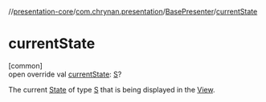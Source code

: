 //[presentation-core](../../../index.md)/[com.chrynan.presentation](../index.md)/[BasePresenter](index.md)/[currentState](current-state.md)

# currentState

[common]\
open override val [currentState](current-state.md): [S](index.md)?

The current [State](../-state/index.md) of type [S](index.md) that is being displayed in the [View](../-view/index.md).
